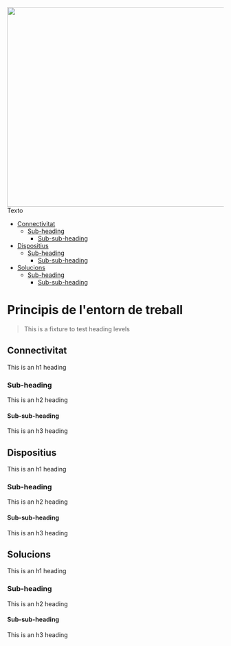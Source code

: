 <head>
      <link rel="stylesheet" href="style.css">
</head>

<body>
  
 <div class="contenedor">

  <img id="Image-Maps-Com-image-maps-2020-03-02-101123" src="https://www.image-maps.com/m/private/0/o0pl2vn8eltf85ddhklg530ei4_et.jpg" border="0" width="1037" height="465" orgWidth="1037" orgHeight="465" usemap="#image-maps-2020-03-02-101123" alt="" />
  <map name="image-maps-2020-03-02-101123" id="ImageMapsCom-image-maps-2020-03-02-101123">
  <area  alt="" title="" href="www.principisET.com" shape="rect" coords="6,372,723,422" style="outline:none;" target="_self"     />
  <area shape="rect" coords="1035,463,1037,465" alt="Image Map" style="outline:none;" title="Image Map" href="http://www.image-maps.com/index.php?aff=mapped_users_106568" />

  </map>

 <div class="texto-encima">Texto</div>

 </div>

</body>


- [Connectivitat](#Connectivitat)
  * [Sub-heading](#sub-heading)
    + [Sub-sub-heading](#sub-sub-heading)
- [Dispositius](#Heading)
  * [Sub-heading](#sub-heading-1)
    + [Sub-sub-heading](#sub-sub-heading-1)
- [Solucions](#Heading)
  * [Sub-heading](#sub-heading-2)
    + [Sub-sub-heading](#sub-sub-heading-2)


# Principis de l'entorn de treball

> This is a fixture to test heading levels

<!-- toc -->

## Connectivitat

This is an h1 heading

### Sub-heading

This is an h2 heading

#### Sub-sub-heading

This is an h3 heading

## Dispositius

This is an h1 heading

### Sub-heading

This is an h2 heading

#### Sub-sub-heading

This is an h3 heading

## Solucions

This is an h1 heading

### Sub-heading

This is an h2 heading

#### Sub-sub-heading

This is an h3 heading

